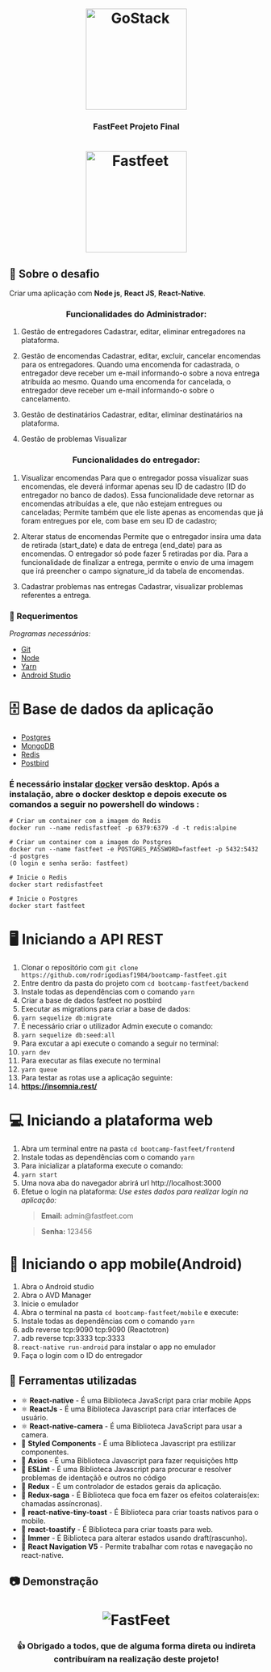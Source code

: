 
<h1 align="center">
    <img alt="GoStack" src="https://rocketseat-cdn.s3-sa-east-1.amazonaws.com/bootcamp-header.png" width="200px" />
</h1>

<h3 align="center">
   FastFeet Projeto Final   
</h3>
<h1 align="center">
    <img alt="Fastfeet" src="https://github.com/Rocketseat/bootcamp-gostack-desafio-03/raw/master/.github/logo.png" width="200px"/>
</h1>

## :rocket: Sobre o desafio

Criar uma aplicação com **Node js**, **React JS**, **React-Native**.

<h3 align="center">
  Funcionalidades do Administrador:
</h3>

1. Gestão de entregadores
Cadastrar, editar, eliminar entregadores na plataforma.

2. Gestão de encomendas
Cadastrar, editar, excluir, cancelar encomendas para os entregadores.
Quando uma encomenda for cadastrada, o entregador deve receber um e-mail informando-o sobre a nova entrega atribuída ao mesmo.
Quando uma encomenda for cancelada, o entregador deve receber um e-mail informando-o sobre o cancelamento.

3. Gestão de destinatários
Cadastrar, editar, eliminar destinatários na plataforma.

4. Gestão de problemas
Visualizar

<h3 align="center">
  Funcionalidades do entregador:
</h3>

1. Visualizar encomendas
Para que o entregador possa visualizar suas encomendas, ele deverá informar apenas seu ID de cadastro (ID do entregador no banco de dados). Essa funcionalidade deve retornar as encomendas atribuídas a ele, que não estejam entregues ou canceladas;
Permite também que ele liste apenas as encomendas que já foram entregues por ele, com base em seu ID de cadastro;

2. Alterar status de encomendas
Permite que o entregador insira uma data de retirada (start_date) e data de entrega (end_date) para as encomendas. O entregador só pode fazer 5 retiradas por dia.
Para a funcionalidade de finalizar a entrega, permite o envio de uma imagem que irá preencher o campo signature_id da tabela de encomendas.

3. Cadastrar problemas nas entregas
Cadastrar, visualizar problemas referentes a entrega.

### :pencil: Requerimentos

_Programas necessários:_
* [Git](https://git-scm.com)
* [Node](https://nodejs.org/)
* [Yarn](https://yarnpkg.com/)
* [Android Studio](https://developer.android.com/studio)


# 🗄️ Base de dados da aplicação
- [Postgres](https://github.com/postgres/postgres)
- [MongoDB](https://www.mongodb.com/)
- [Redis](https://redis.io/)
- [Postbird](https://www.electronjs.org/apps/postbird)

### É necessário instalar [docker](https://www.docker.com/) versão desktop. Após a instalação, abre o docker desktop e depois execute os comandos a seguir no powershell do windows :

```
# Criar um container com a imagem do Redis
docker run --name redisfastfeet -p 6379:6379 -d -t redis:alpine

# Criar um container com a imagem do Postgres
docker run --name fastfeet -e POSTGRES_PASSWORD=fastfeet -p 5432:5432 -d postgres
(O login e senha serão: fastfeet)

# Inicie o Redis
docker start redisfastfeet

# Inicie o Postgres
docker start fastfeet

```

# 🖥 Iniciando a API REST

1. Clonar o repositório com `git clone https://github.com/rodrigodiasf1984/bootcamp-fastfeet.git`
2. Entre dentro da pasta do projeto com `cd bootcamp-fastfeet/backend`
3. Instale todas as dependências com o comando `yarn`
4. Criar a base de dados fastfeet no postbird 
5. Executar as migrations para criar a base de dados:
6. `yarn sequelize db:migrate`
7. É necessário criar o utilizador Admin execute o comando: 
8. `yarn sequelize db:seed:all`
7. Para excutar a api execute o comando a seguir no terminal:
8. `yarn dev` 
9. Para executar as filas execute no terminal 
10. `yarn queue`
11. Para testar as rotas use a aplicação seguinte:
12. **https://insomnia.rest/**

# 💻 Iniciando a plataforma web

1. Abra um terminal entre na pasta `cd bootcamp-fastfeet/frontend`
2. Instale todas as dependências com o comando `yarn`
3. Para inicializar a plataforma execute o comando: 
4. `yarn start`
5. Uma nova aba do navegador abrirá url http://localhost:3000 
6. Efetue o login na plataforma: 
      _Use estes dados para realizar login na aplicação:_
      <blockquote><strong>Email:</strong> admin@fastfeet.com</blockquote>
      <blockquote> <strong>Senha:</strong> 123456</blockquote>
  
# 📱 Iniciando o app mobile(Android)

1. Abra o Android studio 
2. Abra o AVD Manager
3. Inicie o emulador
4. Abra o terminal na pasta `cd bootcamp-fastfeet/mobile` e execute:
5. Instale todas as dependências com o comando `yarn`
6. adb reverse tcp:9090 tcp:9090 (Reactotron)
7. adb reverse tcp:3333 tcp:3333
8. `react-native run-android` para instalar o app no emulador 
9. Faça o login com o ID do entregador

## :hammer: Ferramentas utilizadas

- ⚛️ **React-native** - É uma Biblioteca JavaScript para criar mobile Apps 
- ⚛️ **ReactJs** - É uma Biblioteca Javascript para criar interfaces de usuário.
- ⚛️ **React-native-camera** - É uma Biblioteca JavaScript para usar a camera.
- 💅 **Styled Components** - É uma Biblioteca Javascript pra estilizar componentes.
- 📄 **Axios** - É uma Biblioteca Javascript para fazer requisições http
- 📄 **ESLint** - É uma Biblioteca Javascript para procurar e resolver problemas de identaçãô e outros no código
- 📄 **Redux** - É um controlador de estados gerais da aplicação.
- 📄 **Redux-saga** - É Biblioteca que foca em fazer os efeitos colaterais(ex: chamadas assíncronas).
- 📄 **react-native-tiny-toast** - É Biblioteca para criar toasts nativos para o mobile. 
- 📄 **react-toastify** - É Biblioteca para criar toasts para web. 
- 📄 **Immer** - É Biblioteca para alterar estados usando draft(rascunho). 
- 📄 **React Navigation V5** - Permite trabalhar com rotas e navegação no react-native. 

## :camera: Demonstração

<h1 align="center">
  <img alt="FastFeet" src="https://github.com/rodrigodiasf1984/bootcamp-fastfeet/blob/master/Gif/fastfeet.gif"
 />
</h1>

<h3 align="center">
  👍 Obrigado a todos, que de alguma forma direta ou indireta contribuíram na realização deste projeto!
</h3>

